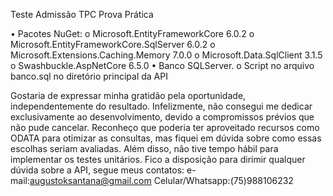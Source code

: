 Teste Admissão TPC
Prova Prática

•	Pacotes NuGet:
o	Microsoft.EntityFrameworkCore 6.0.2
o	Microsoft.EntityFrameworkCore.SqlServer 6.0.2
o	Microsoft.Extensions.Caching.Memory 7.0.0
o	Microsoft.Data.SqlClient 3.1.5
o	Swashbuckle.AspNetCore 6.5.0
•	Banco SQLServer.
o	Script no arquivo banco.sql no diretório principal da API

Gostaria de expressar minha gratidão pela oportunidade, independentemente do resultado. Infelizmente, 
não consegui me dedicar exclusivamente ao desenvolvimento, devido a compromissos prévios que não pude cancelar. 
Reconheço que poderia ter aproveitado recursos como ODATA para otimizar as consultas, mas fiquei em dúvida sobre 
como essas escolhas seriam avaliadas. Além disso, não tive tempo hábil para implementar os testes unitários. 
Fico a disposição para dirimir qualquer dúvida sobre a API, segue meus contatos:
e-mail:augustoksantana@gmail.com
Celular/Whatsapp:(75)988106232
